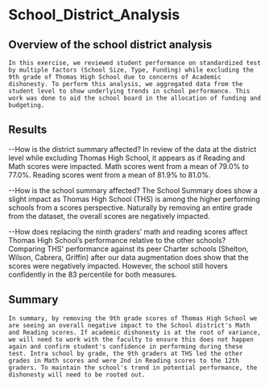 # School_District_Analysis

## Overview of the school district analysis
    In this exercise, we reviewed student performance on standardized test by multiple factors (School Size, Type, Funding) while excluding the 9th grade of Thomas High School due to concerns of Academic dishonesty. To perform this analysis, we aggregated data from the student level to show underlying trends in school performance. This work was done to aid the school board in the allocation of funding and budgeting. 

## Results
--How is the district summary affected?
    In review of the data at the district level while excluding Thomas High School, it appears as if Reading and Math scores were impacted. Math scores went from a mean of 79.0% to 77.0%. Reading scores went from a mean of 81.9% to 81.0%.  

--How is the school summary affected?
    The School Summary does show a slight impact as Thomas High School (THS) is among the higher performing schools from a scores perspective. Naturally by removing an entire grade from the dataset, the overall scores are negatively impacted.

--How does replacing the ninth graders’ math and reading scores affect Thomas High School’s performance relative to the other schools?
        Comparing THS' performance against its peer Charter schools (Shelton, Wilson, Cabrera, Griffin) after our data augmentation does show that the scores were negatively impacted. However, the school still hovers confidently in the 83 percentile for both measures. 

## Summary
    In summary, by removing the 9th grade scores of Thomas High School we are seeing an overall negative impact to the School district's Math and Reading scores. If academic dishonesty is at the root of variance, we will need to work with the faculty to ensure this does not happen again and confirm student's confidence in performing during these test. Intra school by grade, the 9th graders at THS led the other grades in Math scores and were 2nd in Reading scores to the 12th graders. To maintain the school's trend in potential performance, the dishonesty will need to be rooted out. 
